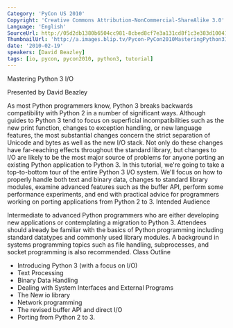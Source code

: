 ```yaml
---
Category: 'PyCon US 2010'
Copyright: 'Creative Commons Attribution-NonCommercial-ShareAlike 3.0'
Language: 'English'
SourceUrl: http://05d2db1380b6504cc981-8cbed8cf7e3a131cd8f1c3e383d10041.r93.cf2.rackcdn.com/pycon-us-2010/289_mastering-python-3-i-o.m4v
ThumbnailUrl: 'http://a.images.blip.tv/Pycon-PyCon2010MasteringPython3IO499.png'
date: '2010-02-19'
speakers: [David Beazley]
tags: [io, pycon, pycon2010, python3, tutorial]
---
```

Mastering Python 3 I/O

  
Presented by David Beazley

  
As most Python programmers know, Python 3 breaks backwards compatibility with
Python 2 in a number of significant ways. Although guides to Python 3 tend to
focus on superficial incompatibilities such as the new print function, changes
to exception handling, or new language features, the most substantial changes
concern the strict separation of Unicode and bytes as well as the new I/O
stack. Not only do these changes have far-reaching effects throughout the
standard library, but changes to I/O are likely to be the most major source of
problems for anyone porting an existing Python application to Python 3. In
this tutorial, we're going to take a top-to-bottom tour of the entire Python 3
I/O system. We'll focus on how to properly handle both text and binary data,
changes to standard library modules, examine advanced features such as the
buffer API, perform some performance experiments, and end with practical
advice for programmers working on porting applications from Python 2 to 3.
Intended Audience

  
Intermediate to advanced Python programmers who are either developing new
applications or contemplating a migration to Python 3. Attendees should
already be familiar with the basics of Python programming including standard
datatypes and commonly used library modules. A background in systems
programming topics such as file handling, subprocesses, and socket programming
is also recommended. Class Outline

  * Introducing Python 3 (with a focus on I/O) 
  * Text Processing 
  * Binary Data Handling 
  * Dealing with System Interfaces and External Programs 
  * The New io library 
  * Network programming 
  * The revised buffer API and direct I/O 
  * Porting from Python 2 to 3. 

